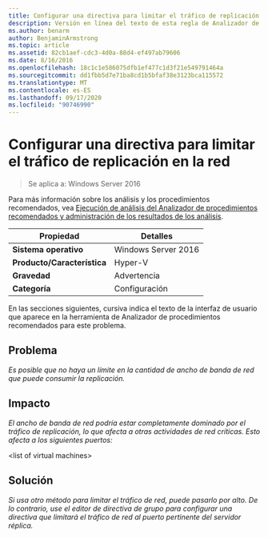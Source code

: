 ```yaml
---
title: Configurar una directiva para limitar el tráfico de replicación en la red
description: Versión en línea del texto de esta regla de Analizador de procedimientos recomendados.
ms.author: benarm
author: BenjaminArmstrong
ms.topic: article
ms.assetid: 82cb1aef-cdc3-4d0a-88d4-ef497ab79606
ms.date: 8/16/2016
ms.openlocfilehash: 18c1c1e586075dfb1ef477c1d3f21e549791464a
ms.sourcegitcommit: dd1fbb5d7e71ba8cd1b5bfaf38e3123bca115572
ms.translationtype: MT
ms.contentlocale: es-ES
ms.lasthandoff: 09/17/2020
ms.locfileid: "90746990"
---
```

# <a name="configure-a-policy-to-throttle-the-replication-traffic-on-the-network"></a>Configurar una directiva para limitar el tráfico de replicación en la red

>Se aplica a: Windows Server 2016

Para más información sobre los análisis y los procedimientos recomendados, vea [Ejecución de análisis del Analizador de procedimientos recomendados y administración de los resultados de los análisis](https://go.microsoft.com/fwlink/p/?LinkID=223177).

|Propiedad|Detalles|
|-|-|
|**Sistema operativo**|Windows Server 2016|
|**Producto/Característica**|Hyper-V|
|**Gravedad**|Advertencia|
|**Categoría**|Configuración|

En las secciones siguientes, cursiva indica el texto de la interfaz de usuario que aparece en la herramienta de Analizador de procedimientos recomendados para este problema.

## <a name="issue"></a>Problema
*Es posible que no haya un límite en la cantidad de ancho de banda de red que puede consumir la replicación.*

## <a name="impact"></a>Impacto
*El ancho de banda de red podría estar completamente dominado por el tráfico de replicación, lo que afecta a otras actividades de red críticas. Esto afecta a los siguientes puertos:*

\<list of virtual machines>

## <a name="resolution"></a>Solución
*Si usa otro método para limitar el tráfico de red, puede pasarlo por alto. De lo contrario, use el editor de directiva de grupo para configurar una directiva que limitará el tráfico de red al puerto pertinente del servidor réplica.*




